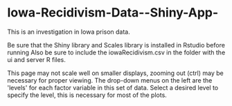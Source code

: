 # Iowa-Recidivism-Data--Shiny-App-
This is an investigation in Iowa prison data. 

Be sure that the Shiny library and Scales library is installed in Rstudio before running
Also be sure to include the iowaRecidivism.csv in the folder with the ui and server R files.

This page may not scale well on smaller displays, 
zooming out (ctrl) may be necessary for proper viewing. The drop-down menus on the left are the 'levels' 
for each factor variable in this set of data. Select a desired level to specify the level, this is necessary 
for most of the plots.
